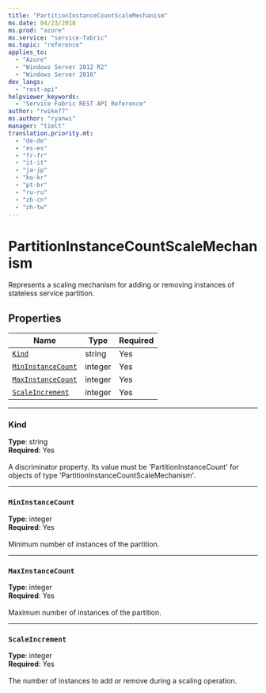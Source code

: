 ```yaml
---
title: "PartitionInstanceCountScaleMechanism"
ms.date: 04/23/2018
ms.prod: "azure"
ms.service: "service-fabric"
ms.topic: "reference"
applies_to: 
  - "Azure"
  - "Windows Server 2012 R2"
  - "Windows Server 2016"
dev_langs: 
  - "rest-api"
helpviewer_keywords: 
  - "Service Fabric REST API Reference"
author: "rwike77"
ms.author: "ryanwi"
manager: "timlt"
translation.priority.mt: 
  - "de-de"
  - "es-es"
  - "fr-fr"
  - "it-it"
  - "ja-jp"
  - "ko-kr"
  - "pt-br"
  - "ru-ru"
  - "zh-cn"
  - "zh-tw"
---
```

# PartitionInstanceCountScaleMechanism

Represents a scaling mechanism for adding or removing instances of stateless service partition.

## Properties
| Name | Type | Required |
| --- | --- | --- |
| [`Kind`](#kind) | string | Yes |
| [`MinInstanceCount`](#mininstancecount) | integer | Yes |
| [`MaxInstanceCount`](#maxinstancecount) | integer | Yes |
| [`ScaleIncrement`](#scaleincrement) | integer | Yes |

____
### Kind
__Type__: string <br/>
__Required__: Yes <br/>
<br/>
A discriminator property. Its value must be 'PartitionInstanceCount' for objects of type 'PartitionInstanceCountScaleMechanism'.

____
### `MinInstanceCount`
__Type__: integer <br/>
__Required__: Yes<br/>
<br/>
Minimum number of instances of the partition.

____
### `MaxInstanceCount`
__Type__: integer <br/>
__Required__: Yes<br/>
<br/>
Maximum number of instances of the partition.

____
### `ScaleIncrement`
__Type__: integer <br/>
__Required__: Yes<br/>
<br/>
The number of instances to add or remove during a scaling operation.
